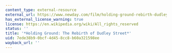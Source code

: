 ```yaml
---
content_type: external-resource
external_url: https://www.newday.com/film/holding-ground-rebirth-dudley-street
has_external_license_warning: true
license: https://en.wikipedia.org/wiki/All_rights_reserved
status: ''
title: '*Holding Ground: The Rebirth of Dudley Street*'
uid: 7ede38b9-0bcf-4d45-8cc8-b60a321598ee
wayback_url: ''
---
```

